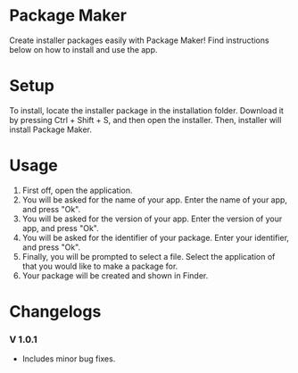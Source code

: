 # Package Maker
Create installer packages easily with Package Maker! Find instructions below on how to install and use the app.

# Setup

To install, locate the installer package in the installation folder. Download it by pressing Ctrl + Shift + S, and then open the installer. Then, installer will install Package Maker.

# Usage

1. First off, open the application.
2. You will be asked for the name of your app. Enter the name of your app, and press "Ok".
3. You will be asked for the version of your app. Enter the version of your app, and press "Ok".
4. You will be asked for the identifier of your package. Enter your identifier, and press "Ok".
5. Finally, you will be prompted to select a file. Select the application of that you would like to make a package for.
6. Your package will be created and shown in Finder.

# Changelogs

### V 1.0.1
- Includes minor bug fixes.
